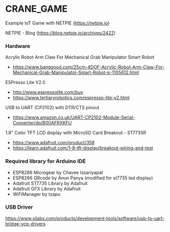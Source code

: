 # CRANE_GAME
Example IoT Game with NETPIE (https://netpie.io)

NETPIE - Blog (https://blog.netpie.io/archives/2422)

### Hardware

Acrylic Robot Arm Claw For Mechanical Grab Manipulator Smart Robot
- https://www.banggood.com/25cm-4DOF-Acrylic-Robot-Arm-Claw-For-Mechanical-Grab-Manipulator-Smart-Robot-p-1105612.html

ESPresso Lite V2.0
- http://www.espressolite.com/buy
- https://www.tertiaryrobotics.com/espresso-lite-v2.html

USB to UART (CP2102) with DTR/CTS pinout
- https://www.amazon.co.uk/UART-CP2102-Module-Serial-Converter/dp/B00AFRXKFU

1.8" Color TFT LCD display with MicroSD Card Breakout - ST7735R
- https://www.adafruit.com/product/358
- https://learn.adafruit.com/1-8-tft-display/breakout-wiring-and-test

### Required library for Arduino IDE

- ESP8266 Microgear by Chavee Issariyapat
- ESP8266 QRcode by Anun Panya (modified for st7735 led display)
- Adafruit ST7735 Library by Adafruit
- Adafruit GFX Library by Adafruit
- WiFiManager by tzapu

### USB Driver
https://www.silabs.com/products/development-tools/software/usb-to-uart-bridge-vcp-drivers
